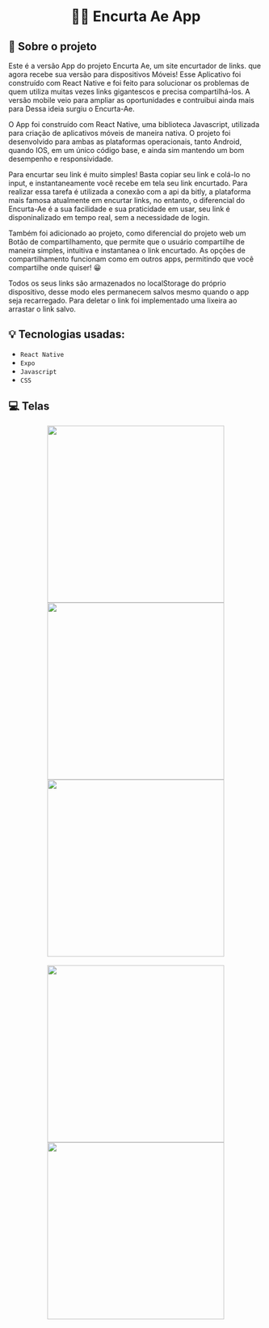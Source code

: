 <h1 align="center">
  🔗📱 Encurta Ae App
</h1>

## :rocket: Sobre o projeto

Este é a versão App do projeto Encurta Ae, um site encurtador de links. que agora recebe sua versão para dispositivos Móveis! Esse Aplicativo foi construído com React Native e foi feito para solucionar os problemas de quem utiliza muitas vezes links gigantescos e precisa compartilhá-los. A versão mobile veio para ampliar as oportunidades e contruibui ainda mais para Dessa ideia surgiu o Encurta-Ae.

O App foi construído com React Native, uma biblioteca Javascript, utilizada para criação de aplicativos móveis de maneira nativa. O projeto foi desenvolvido para ambas as plataformas operacionais, tanto Android, quando IOS, em um único código base, e ainda sim mantendo um bom desempenho e responsividade.

Para encurtar seu link é muito simples! Basta copiar seu link e colá-lo no input, e instantaneamente você recebe em tela seu link encurtado. Para realizar essa tarefa é utilizada a conexão com a api da bitly, a plataforma mais famosa atualmente em encurtar links, no entanto, o diferencial do Encurta-Ae é a sua facilidade e sua praticidade em usar, seu link é disponinalizado em tempo real, sem a necessidade de login.

Também foi adicionado ao projeto, como diferencial do projeto web um Botão de compartilhamento, que permite que o usuário compartilhe de maneira simples, intuitiva e instantanea o link encurtado. As opções de compartilhamento funcionam como em outros apps, permitindo que você compartilhe onde quiser! 😀

Todos os seus links são armazenados no localStorage do próprio dispositivo, desse modo eles permanecem salvos mesmo quando o app seja recarregado. Para deletar o link foi implementado uma lixeira ao arrastar o link salvo.

## :bulb: Tecnologias usadas:

- `React Native`
- `Expo`
- `Javascript`
- `CSS`

## :computer: Telas

<div align='center' style="justify-content: center; align-items: center;">

<img src='https://user-images.githubusercontent.com/87530595/170299495-00f4af09-807e-4ee0-ae09-c46df8287061.jpeg' height='350' />

<img src='https://user-images.githubusercontent.com/87530595/170299523-e517d531-f3df-45af-be89-6eec04aa09ba.jpeg' height='350' />

<img src='https://user-images.githubusercontent.com/87530595/170299535-d778efe1-730d-449b-8ca0-187603b0356b.jpeg' height='350' />

<br>
<br>

<img src='https://user-images.githubusercontent.com/87530595/170299532-246d88c7-224a-4930-9603-b6ebe2a5db86.jpeg' height='350' />

<img src='https://user-images.githubusercontent.com/87530595/170299530-72966de8-f29b-46ba-bb30-366b084df9cb.jpeg' height='350' />

</div>

